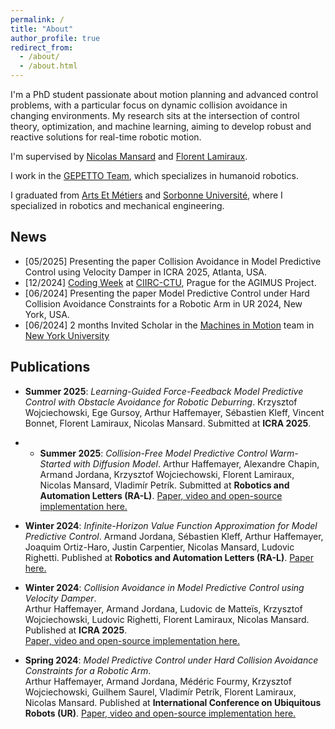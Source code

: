 ```yaml
---
permalink: /
title: "About"
author_profile: true
redirect_from: 
  - /about/
  - /about.html
---
```


I'm a PhD student passionate about motion planning and advanced control problems, with a particular focus on dynamic collision avoidance in changing environments. My research sits at the intersection of control theory, optimization, and machine learning, aiming to develop robust and reactive solutions for real-time robotic motion.

I'm supervised by [Nicolas Mansard](https://scholar.google.fr/citations?user=rq-9xAkAAAAJ&hl=en) and [Florent Lamiraux](https://scholar.google.fr/citations?user=WNlfd2sAAAAJ&hl=fr).

I work in the [GEPETTO Team](https://www.laas.fr/en/teams/gepetto/), which specializes in humanoid robotics.

I graduated from [Arts Et Métiers](https://artsetmetiers.fr/en) and [Sorbonne Université](https://www.sorbonne-universite.fr/en), where I specialized in robotics and mechanical engineering.

## News

- [05/2025] Presenting the paper Collision Avoidance in Model Predictive Control using Velocity Damper in ICRA 2025, Atlanta, USA.
- [12/2024] [Coding Week](https://www.agimus-project.eu/news-events/news/51-successful-coding-week-at-ciirc-ctu-marks-key-milestone-for-agimus-project) at [CIIRC-CTU](https://www.ciirc.cvut.cz/), Prague for the AGIMUS Project.
- [06/2024] Presenting the paper Model Predictive Control under Hard Collision Avoidance Constraints for a Robotic Arm in UR 2024, New York, USA.
- [06/2024] 2 months Invited Scholar in the [Machines in Motion](https://www.machinesinmotion.org/) team in [New York University](https://www.nyu.edu/)

## Publications

- **Summer 2025**: *Learning-Guided Force-Feedback Model Predictive Control with Obstacle Avoidance for Robotic Deburring*.
Krzysztof Wojciechowski, Ege Gursoy, Arthur Haffemayer, Sébastien Kleff, Vincent Bonnet, Florent Lamiraux, Nicolas Mansard. Submitted at **ICRA 2025**.

- - **Summer 2025**: *Collision-Free Model Predictive Control Warm-Started with Diffusion Model*.
Arthur Haffemayer, Alexandre Chapin, Armand Jordana, Krzysztof Wojciechowski, Florent Lamiraux, Nicolas Mansard, Vladimír Petrík. Submitted at **Robotics and Automation Letters (RA-L)**. [Paper, video and open-source implementation here.](https://ahaffemayer.github.io/slot_attention_diffusion)

- **Winter 2024**: *Infinite-Horizon Value Function Approximation for Model Predictive Control*.
Armand Jordana, Sébastien Kleff, Arthur Haffemayer, Joaquim Ortiz-Haro, Justin Carpentier, Nicolas Mansard, Ludovic Righetti. Published at **Robotics and Automation Letters (RA-L)**. [Paper here.](https://arxiv.org/pdf/2502.06760)

- **Winter 2024**: *Collision Avoidance in Model Predictive Control using Velocity Damper*.  
  Arthur Haffemayer, Armand Jordana, Ludovic de Matteïs, Krzysztof Wojciechowski, Ludovic Righetti, Florent Lamiraux, Nicolas Mansard.  
  Published at **ICRA 2025**.  
  [Paper, video and open-source implementation here.](https://gepettoweb.laas.fr/articles/haffemayer2025.html)

- **Spring 2024**: *Model Predictive Control under Hard Collision Avoidance Constraints for a Robotic Arm*.  
  Arthur Haffemayer, Armand Jordana, Médéric Fourmy, Krzysztof Wojciechowski, Guilhem Saurel, Vladimír Petrík, Florent Lamiraux, Nicolas Mansard. Published at **International Conference on Ubiquitous Robots (UR)**.
  [Paper, video and open-source implementation here.](https://gepettoweb.laas.fr/articles/haffemayer2024.html)
